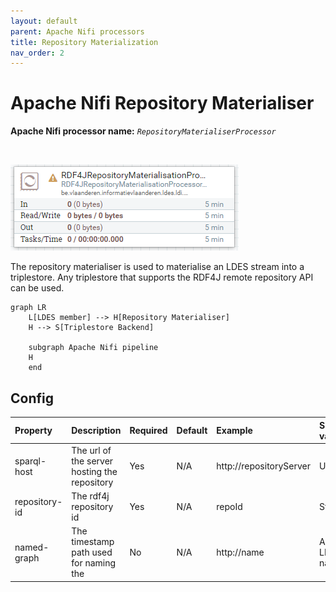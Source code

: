 ```yaml
---
layout: default
parent: Apache Nifi processors
title: Repository Materialization
nav_order: 2
---
```


# Apache Nifi Repository Materialiser

<b>Apache Nifi processor name:</b> <i>```RepositoryMaterialiserProcessor```</i>

<br>

![Alt text](image-5.png)

The repository materialiser is used to materialise an LDES stream into a triplestore.
Any triplestore that supports the RDF4J remote repository API can be used.

```mermaid
graph LR
    L[LDES member] --> H[Repository Materialiser]
    H --> S[Triplestore Backend]

    subgraph Apache Nifi pipeline
    H
    end
```

## Config

| Property      | Description                                  | Required | Default | Example                 | Supported values          |
| :------------ | :------------------------------------------- | :------- | :------ | :---------------------- | :------------------------ |
| sparql-host   | The url of the server hosting the repository | Yes      | N/A     | http://repositoryServer | URL                       |
| repository-id | The rdf4j repository id                      | Yes      | N/A     | repoId                  | String                    |
| named-graph   | The timestamp path used for naming the       | No       | N/A     | http://name             | Any valid LD subject name |
